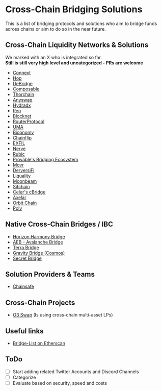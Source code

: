 # Cross-Chain Bridging Solutions

This is a list of bridging protocols and solutions who aim to bridge funds across chains or aim to do so in the near future.

## Cross-Chain Liquidity Networks & Solutions

We marked with an X who is integrated so far.  
**Still is still very high level and uncategorized - PRs are welcome**

- [Connext](https://connext.network/)
- [Hop](https://hop.exchange/)
- [DeBridge](https://debridge.finance/)
- [Composable](https://www.composable.finance/)
- [Thorchain](https://thorchain.org/)
- [Anyswap](https://anyswap.exchange/)
- [Hydradx](https://hydradx.io)
- [Ren](https://renproject.io/)
- [Blocknet](https://blocknet.co/)
- [RouterProtocol](https://routerprotocol.com)
- [UMA](https://umaproject.org/)
- [Biconomy](http://biconomy.io/)
- [Chainflip](https://chainflip.io/)
- [EXFIL](https://exfil.finance/)
- [Nerve](https://nerve.network)
- [Rubic](https://rubic.exchange/)
- [Provable's Bridging Ecosystem](https://github.com/provable-things)
- [Movr](https://www.movr.network/)
- [DerversiFi](https://www.deversifi.com/)
- [Liquality](https://liquality.io/)
- [Moonbeam](https://moonbeam.network/)
- [Sifchain](https://sifchain.finance/)
- [Celer's cBridge](https://cbridge.celer.network/)
- [Axelar](https://axelar.network/)
- [Orbit Chain](https://orbitchain.io/)
- [Poly](https://bridge.poly.network/)

## Native Cross-Chain Bridges / IBC

- [Horizon Harmony Bridge](https://bridge.harmony.one/)
- [AEB - Avalanche Bridge](https://aeb.xyz/)
- [Terra Bridge](https://bridge.terra.money/)
- [Gravity Bridge (Cosmos)](https://gravitybridge.althea.net/)
- [Secret Bridge](https://bridge.scrt.network/)

## Solution Providers & Teams
- [Chainsafe](https://chainsafe.io/)

## Cross-Chain Projects
- [O3 Swap](https://o3swap.com/) (Is using cross-chain multi-asset LPs)


## Useful links
- [Bridge-List on Etherscan](https://etherscan.io/accounts/label/bridge)


## ToDo
- [ ] Start adding related Twitter Accounts and Discord Channels
- [ ] Categorize
- [ ] Evaluate based on security, speed and costs
